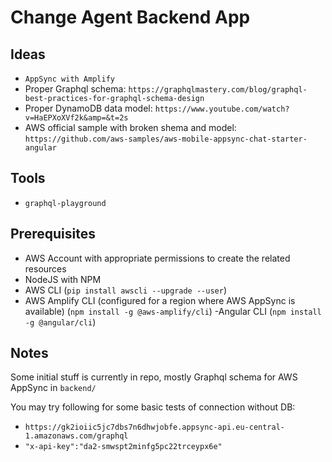 # Change Agent Backend App

## Ideas

- `AppSync with Amplify`
- Proper Graphql schema: `https://graphqlmastery.com/blog/graphql-best-practices-for-graphql-schema-design`
- Proper DynamoDB data model: `https://www.youtube.com/watch?v=HaEPXoXVf2k&amp=&t=2s`
- AWS official sample with broken shema and model: `https://github.com/aws-samples/aws-mobile-appsync-chat-starter-angular`

## Tools

- `graphql-playground`

## Prerequisites

- AWS Account with appropriate permissions to create the related resources
- NodeJS with NPM
- AWS CLI (`pip install awscli --upgrade --user`)
- AWS Amplify CLI (configured for a region where AWS AppSync is available) (`npm install -g @aws-amplify/cli`)
 -Angular CLI (`npm install -g @angular/cli`)

## Notes

Some initial stuff is currently in repo, mostly Graphql schema for AWS AppSync in `backend/`

You may try following for some basic tests of connection without DB:

- `https://gk2ioiic5jc7dbs7n6dhwjobfe.appsync-api.eu-central-1.amazonaws.com/graphql`
- `"x-api-key":"da2-smwspt2minfg5pc22trceypx6e"`
